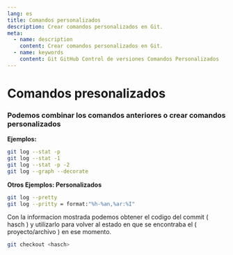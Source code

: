 ```yaml
---
lang: es
title: Comandos personalizados
description: Crear comandos personalizados en Git.
meta: 
  - name: description
    content: Crear comandos personalizados en Git.
  - name: keywords
    content: Git GitHub Control de versiones Comandos Personalizados
---
```


# Comandos presonalizados

### Podemos combinar los comandos anteriores o crear comandos personalizados

**Ejemplos:**
```sh
git log --stat -p
git log --stat -1
git log --stat -p -2
git log --graph --decorate
```

**Otros Ejemplos: Personalizados**
```sh
git log --pretty
git log --pritty = format:"%h-%an,%ar:%I"
```

Con la informacion mostrada podemos obtener el codigo del commit ( hasch ) y utilizarlo para volver al estado en que se encontraba el ( proyecto/archivo ) en ese momento.
```sh
git checkout <hasch>
```